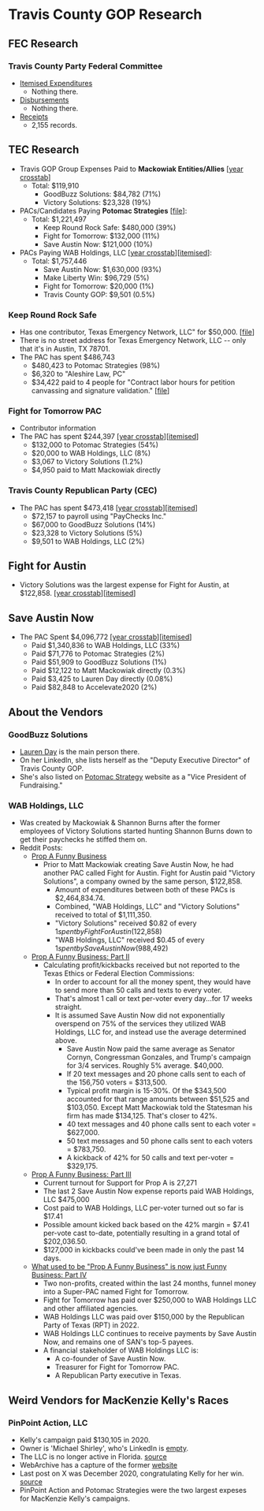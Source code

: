 # Travis County GOP Research

## FEC Research
### Travis County Party Federal Committee
- [Itemised Expenditures](https://www.fec.gov/data/independent-expenditures/?data_type=processed&most_recent=true&q_spender=C00418889&cycle=2016&cycle=2018&cycle=2020&cycle=2022&cycle=2024&cycle=2026&is_notice=false)
  - Nothing there.
- [Disbursements](https://www.fec.gov/data/disbursements/?data_type=processed&committee_id=C00231688&committee_id=C00418889&two_year_transaction_period=2018&two_year_transaction_period=2020&two_year_transaction_period=2022&two_year_transaction_period=2024&two_year_transaction_period=2026&min_date=01%2F01%2F2025&max_date=12%2F31%2F2026)
  - Nothing there.
- [Receipts](https://www.fec.gov/data/receipts/?committee_id=C00418889&two_year_transaction_period=2024&data_type=processed)
  - 2,155 records.

## TEC Research
- Travis GOP Group Expenses Paid to **Mackowiak Entities/Allies** [[year crosstab](data/mackowiak_entities_payments.csv)]
  - Total: $119,910
    - GoodBuzz Solutions: $84,782 (71%)
    - Victory Solutions: $23,328 (19%)
- PACs/Candidates Paying **Potomac Strategies** [[file](data/potomac_pac_payments.csv)]:
  - Total: $1,221,497
    - Keep Round Rock Safe: $480,000 (39%)
    - Fight for Tomorrow: $132,000 (11%)
    - Save Austin Now: $121,000 (10%)
- PACs Paying WAB Holdings, LLC [[year crosstab](data/wab_pac_payments.csv)][[itemised](data/wab_pac_payments_raw.csv)]:
  - Total: $1,757,446
    - Save Austin Now: $1,630,000 (93%)
    - Make Liberty Win: $96,729 (5%)
    - Fight for Tomorrow: $20,000 (1%)
    - Travis County GOP: $9,501 (0.5%)
  
### Keep Round Rock Safe
- Has one contributor, Texas Emergency Network, LLC" for $50,000. [[file](data/keep_round_rock_safe_contributors.csv)]
- There is no street address for Texas Emergency Network, LLC -- only that it's in Austin, TX 78701.
- The PAC has spent $486,743
  - $480,423 to Potomac Strategies (98%)
  - $6,320 to "Aleshire Law, PC"
  - $34,422 paid to 4 people for
  "Contract labor hours for petition canvassing and signature validation." [[file](data/keep_round_rock_safe_payroll.csv)]


### Fight for Tomorrow PAC
- Contributor information
- The PAC has spent $244,397 [[year crosstab](data/fight_for_tomorrow_expenses.csv)][[itemised](data/fight_for_tomorrow_expenses_raw.csv)]
  - $132,000 to Potomac Strategies (54%)
  - $20,000 to WAB Holdings, LLC (8%)
  - $3,067 to Victory Solutions (1.2%)
  - $4,950 paid to Matt Mackowiak directly

### Travis County Republican Party (CEC)
- The PAC has spent $473,418 [[year crosstab](data/travis_cec_expenses.csv)][[itemised](data/travis_cec_expenses_raw.csv)]
  - $72,157 to payroll using "PayChecks Inc."
  - $67,000 to GoodBuzz Solutions (14%)
  - $23,328 to Victory Solutions (5%)
  - $9,501 to WAB Holdings, LLC (2%)

## Fight for Austin
- Victory Solutions was the largest expense for Fight for Austin, at $122,858. [[year crosstab](data/fight_for_austin_expenses.csv)][[itemised](data/fight_for_austin_expenses_raw.csv)]


## Save Austin Now
- The PAC Spent $4,096,772 [[year crosstab](data/save_austin_now_expenses.csv)][[itemised](data/save_austin_now_expenses_raw.csv)]
  - Paid $1,340,836 to WAB Holdings, LLC (33%)
  - Paid $71,776 to Potomac Strategies (2%)
  - Paid $51,909 to GoodBuzz Solutions (1%)
  - Paid $12,122 to Matt Mackowiak directly (0.3%)
  - Paid $3,425 to Lauren Day directly (0.08%)
  - Paid $82,848 to Accelevate2020 (2%)

## About the Vendors
### GoodBuzz Solutions
- [Lauren Day](https://www.linkedin.com/in/laurenhartday/) is the main person there.
- On her LinkedIn, she lists herself as the "Deputy Executive Director" of Travis County GOP.
- She's also listed on [Potomac Strategy](https://www.potomacstrategygroup.com/#who) website as a "Vice President of Fundraising."

### WAB Holdings, LLC
- Was created by Mackowiak & Shannon Burns after the former employees of Victory Solutions started hunting Shannon Burns down to get their paychecks he stiffed them on.
- Reddit Posts:
  - [Prop A Funny Business](https://www.reddit.com/r/Austin/comments/q81mjg/prop_a_funny_business/)
    - Prior to Matt Mackowiak creating Save Austin Now, he had another PAC called Fight for Austin. Fight for Austin paid "Victory Solutions", a company owned by the same person, $122,858. 
      - Amount of expenditures between both of these PACs is $2,464,834.74. 
      - Combined, "WAB Holdings, LLC" and "Victory Solutions" received to total of $1,111,350.
      - "Victory Solutions" received $0.82 of every $1 spent by Fight For Austin ($122,858)
      - "WAB Holdings, LLC" received $0.45 of every $1 spent by Save Austin Now ($988,492)
  - [Prop A Funny Business: Part II](https://www.reddit.com/r/Austin/comments/qar7fb/prop_a_funny_business_part_ii/)
    - Calculating profit/kickbacks received but not reported to the Texas Ethics or Federal Election Commissions:
      - In order to account for all the money spent, they would have to send more than 50 calls and texts to every voter. 
      - That's almost 1 call or text per-voter every day...for 17 weeks straight. 
      - It is assumed Save Austin Now did not exponentially overspend on 75% of the services they utilized WAB Holdings, LLC for, and instead use the average determined above. 
        - Save Austin Now paid the same average as Senator Cornyn, Congressman Gonzales, and Trump's campaign for 3/4 services. Roughly 5% average. $40,000. 
        - If 20 text messages and 20 phone calls sent to each of the 156,750 voters = $313,500. 
        - Typical profit margin is 15-30%. Of the $343,500 accounted for that range amounts between $51,525 and $103,050. Except Matt Mackowiak told the Statesman his firm has made $134,125. That's closer to 42%. 
        - 40 text messages and 40 phone calls sent to each voter = $627,000. 
        - 50 text messages and 50 phone calls sent to each voters = $783,750. 
        - A kickback of 42% for 50 calls and text per-voter = $329,175.
  - [Prop A Funny Business: Part III](https://www.reddit.com/r/Austin/comments/qh0qz0/prop_a_funny_business_part_iii/)
    - Current turnout for Support for Prop A is 27,271 
    - The last 2 Save Austin Now expense reports paid WAB Holdings, LLC $475,000 
    - Cost paid to WAB Holdings, LLC per-voter turned out so far is $17.41 
    - Possible amount kicked back based on the 42% margin = $7.41 per-vote cast to-date, potentially resulting in a grand total of $202,036.50.
    - $127,000 in kickbacks could've been made in only the past 14 days.
  - [What used to be "Prop A Funny Business" is now just Funny Business: Part IV](https://www.reddit.com/r/Austin/comments/zh7l23/what_used_to_be_prop_a_funny_business_is_now_just/)
    - Two non-profits, created within the last 24 months, funnel money into a Super-PAC named Fight for Tomorrow. 
    - Fight for Tomorrow has paid over $250,000 to WAB Holdings LLC and other affiliated agencies. 
    - WAB Holdings LLC was paid over $150,000 by the Republican Party of Texas (RPT) in 2022. 
    - WAB Holdings LLC continues to receive payments by Save Austin Now, and remains one of SAN's top-5 payees. 
    - A financial stakeholder of WAB Holdings LLC is:
      - A co-founder of Save Austin Now. 
      - Treasurer for Fight for Tomorrow PAC. 
      - A Republican Party executive in Texas.


## Weird Vendors for MacKenzie Kelly's Races

### PinPoint Action, LLC
- Kelly's campaign paid $130,105 in 2020.
- Owner is 'Michael Shirley', who's LinkedIn is [empty](https://www.linkedin.com/in/mikecshirley/).
- The LLC is no longer active in Florida. [source](https://www.flcompanyregistry.com/companies/pinpoint-action-llc/)
- WebArchive has a capture of the former [website](https://web.archive.org/web/20190417011050/https://www.pinpointaction.com/)
- Last post on X was December 2020, congratulating Kelly for her win. [source](https://x.com/pinpointaction)
- PinPoint Action and Potomac Strategies were the two largest expeses for MacKenzie Kelly's campaigns.